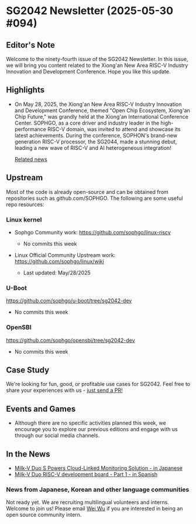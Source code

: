 # SG2042 Newsletter (2025-05-30 #094)

## Editor's Note

Welcome to the ninety-fourth issue of the SG2042 Newsletter. In this issue, we will bring you content related to the Xiong'an New Area RISC-V Industry Innovation and Development Conference. Hope you like this update.

## Highlights

+ On May 28, 2025, the Xiong'an New Area RISC-V Industry Innovation and Development Conference, themed "Open Chip Ecosystem, Xiong'an Chip Future," was grandly held at the Xiong'an International Conference Center. SOPHGO, as a core driver and industry leader in the high-performance RISC-V domain, was invited to attend and showcase its latest achievements. During the conference, SOPHON's brand-new generation RISC-V processor, the SG2044, made a stunning debut, leading a new wave of RISC-V and AI heterogeneous integration!

  [Related news](https://mp.weixin.qq.com/s/ov4-4JZA_o1_HMCSzHqdwA)

## Upstream

Most of the code is already open-source and can be obtained from repositories such as github.com/SOPHGO. The following are some useful repo resources:

### Linux kernel

+ Sophgo Community work: https://github.com/sophgo/linux-riscv

  + No commits this week

+ Linux Official Community Upstream work: https://github.com/sophgo/linux/wiki

  + Last updated: May/28/2025


### U-Boot

https://github.com/sophgo/u-boot/tree/sg2042-dev

+ No commits this week

### OpenSBI

https://github.com/sophgo/opensbi/tree/sg2042-dev

+ No commits this week

## Case Study

We're looking for fun, good, or profitable use cases for SG2042. Feel free to share your experiences with us - [just send a PR!](https://github.com/sophgocommunity/SG2042-Newsletter/pulls)

## Events and Games

- Although there are no specific activities planned this week, we encourage you to explore our previous editions and engage with us through our social media channels.


## In the News

+ [Milk-V Duo S Powers Cloud-Linked Monitoring Solution - in Japanese][news-1]
+ [Milk-V Duo RISC-V development board - Part 1 - in Spanish][news-2]

[news-1]:https://x.com/iwanorigoro/status/1926681282827747522
[news-2]:https://www.youtube.com/watch?v=Bi_BjgljnzQ

### News from Japanese, Korean and other language communities

Not ready yet. We are recruiting multilingual volunteers and interns. Welcome to join us! Please email [Wei Wu](mailto:wuwei2016@iscas.ac.cn) if you are interested in being an open source community intern.